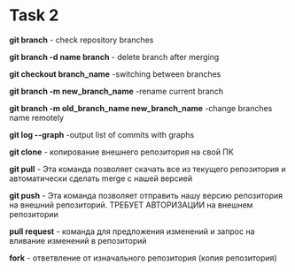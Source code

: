 # Task 2

**git branch** - check repository branches 

**git branch -d name branch** - delete branch after merging 

**git checkout branch_name** -switching between branches

**git branch -m new_branch_name** -rename current branch

**git branch -m old_branch_name new_branch_name** -change branches name remotely

**git log --graph** -output list of commits with graphs

**git clone** - копирование внешнего репозитория на свой ПК

**git pull** - Эта команда позволяет скачать все из текущего репозитория и автоматически сделать merge с нашей версией

**git push** - Эта команда позволяет отправить нашу версию репозитория на внешний репозиторий. ТРЕБУЕТ АВТОРИЗАЦИИ на внешнем репозитории

**pull request** - команда для предложения изменений и запрос на вливание изменений в репозиторий

**fork** - ответвление от изначального репозитория (копия репозитория) 